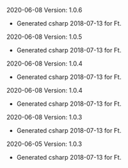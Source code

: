 2020-06-08 Version: 1.0.6
- Generated csharp 2018-07-13 for Ft.

2020-06-08 Version: 1.0.5
- Generated csharp 2018-07-13 for Ft.

2020-06-08 Version: 1.0.4
- Generated csharp 2018-07-13 for Ft.

2020-06-08 Version: 1.0.4
- Generated csharp 2018-07-13 for Ft.

2020-06-08 Version: 1.0.3
- Generated csharp 2018-07-13 for Ft.

2020-06-05 Version: 1.0.3
- Generated csharp 2018-07-13 for Ft.

